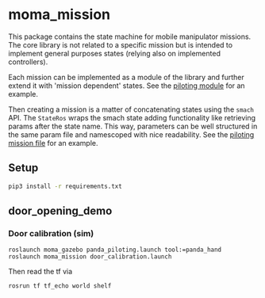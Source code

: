 # moma_mission

This package contains the state machine for mobile manipulator missions.
The core library is not related to a specific mission but is intended to implement general purposes states (relying also on implemented controllers).


Each mission can be implemented as a module of the library and further extend it with 'mission dependent' states. See the [piloting module](src/moma_mission/missions/piloting) for an example.


Then creating a mission is a matter of concatenating states using the `smach` API. The `StateRos` wraps the smach state adding functionality like retrieving params after the state name. This way, parameters can be well structured in the same param file and namescoped with nice readability. See the [piloting mission file](config/state_machine/piloting.yaml) for an example.

## Setup

```bash
pip3 install -r requirements.txt
```

## door_opening_demo

### Door calibration (sim)
```
roslaunch moma_gazebo panda_piloting.launch tool:=panda_hand
roslaunch moma_mission door_calibration.launch
```
Then read the tf via
```
rosrun tf tf_echo world shelf
```


